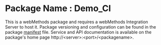 # Package Name : Demo_CI
This is a webMethods package and requires a webMethods Integration Server to host it. Package versioning and configuration can be found in the package [manifest](./Demo_CI/manifest.v3) file. Service and API documentation is available on the package's home page http://&lt;server&gt;:&lt;port&gt;/&lt;packagename>.